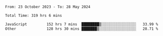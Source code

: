 

<!--START_SECTION:waka-->

```txt
From: 23 October 2023 - To: 28 May 2024

Total Time: 319 hrs 6 mins

JavaScript         152 hrs 7 mins  ████████▒░░░░░░░░░░░░░░░░   33.99 %
Other              128 hrs 30 mins ███████▒░░░░░░░░░░░░░░░░░   28.71 %
```

<!--END_SECTION:waka-->
